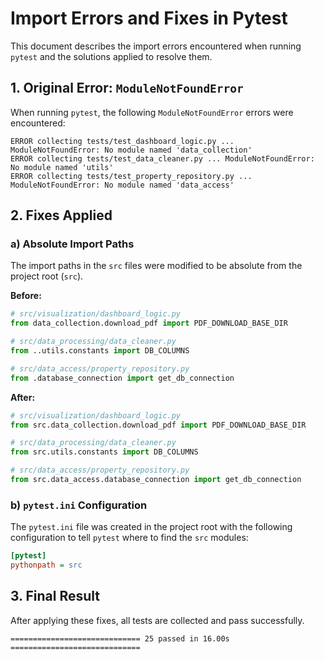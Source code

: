 # Import Errors and Fixes in Pytest

This document describes the import errors encountered when running `pytest` and the solutions applied to resolve them.

## 1. Original Error: `ModuleNotFoundError`

When running `pytest`, the following `ModuleNotFoundError` errors were encountered:

```
ERROR collecting tests/test_dashboard_logic.py ... ModuleNotFoundError: No module named 'data_collection'
ERROR collecting tests/test_data_cleaner.py ... ModuleNotFoundError: No module named 'utils'
ERROR collecting tests/test_property_repository.py ... ModuleNotFoundError: No module named 'data_access'
```

## 2. Fixes Applied

### a) Absolute Import Paths

The import paths in the `src` files were modified to be absolute from the project root (`src`).

**Before:**
```python
# src/visualization/dashboard_logic.py
from data_collection.download_pdf import PDF_DOWNLOAD_BASE_DIR

# src/data_processing/data_cleaner.py
from ..utils.constants import DB_COLUMNS

# src/data_access/property_repository.py
from .database_connection import get_db_connection
```

**After:**
```python
# src/visualization/dashboard_logic.py
from src.data_collection.download_pdf import PDF_DOWNLOAD_BASE_DIR

# src/data_processing/data_cleaner.py
from src.utils.constants import DB_COLUMNS

# src/data_access/property_repository.py
from src.data_access.database_connection import get_db_connection
```

### b) `pytest.ini` Configuration

The `pytest.ini` file was created in the project root with the following configuration to tell `pytest` where to find the `src` modules:

```ini
[pytest]
pythonpath = src
```

## 3. Final Result

After applying these fixes, all tests are collected and pass successfully.

```
============================= 25 passed in 16.00s =============================
```